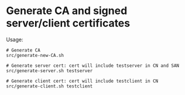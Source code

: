 # Generate CA and signed server/client certificates

Usage:
```
# Generate CA
src/generate-new-CA.sh

# Generate server cert: cert will include testserver in CN and SAN
src/generate-server.sh testserver

# Generate client cert: cert will include testclient in CN
src/generate-client.sh testclient
```
